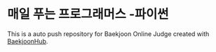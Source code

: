 # 매일 푸는 프로그래머스 -파이썬 
This is a auto push repository for Baekjoon Online Judge created with [BaekjoonHub](https://github.com/BaekjoonHub/BaekjoonHub).


